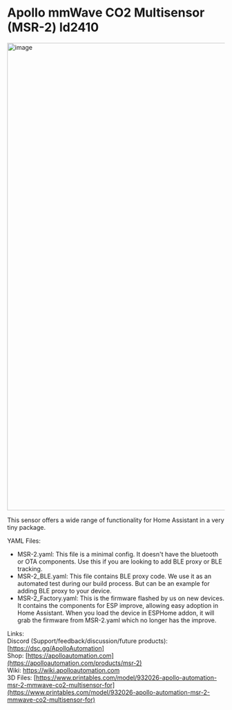 # Apollo mmWave CO2 Multisensor (MSR-2) ld2410

<img width="1083" alt="image" src="https://github.com/ApolloAutomation/MSR-2/assets/24777085/63cdafa0-2572-44a0-b7fa-dabc629c93ef">



This sensor offers a wide range of functionality for Home Assistant in a very tiny package.

YAML Files:
- MSR-2.yaml: This file is a minimal config. It doesn't have the bluetooth or OTA components. Use this if you are looking to add BLE proxy or BLE tracking.
- MSR-2_BLE.yaml: This file contains BLE proxy code. We use it as an automated test during our build process. But can be an example for adding BLE proxy to your device.
- MSR-2_Factory.yaml: This is the firmware flashed by us on new devices. It contains the components for ESP improve, allowing easy adoption in Home Assistant. When you load the device in ESPHome addon, it will grab the firmware from MSR-2.yaml which no longer has the improve.

Links: \
Discord (Support/feedback/discussion/future products): [https://dsc.gg/ApolloAutomation] \
Shop: [https://apolloautomation.com](https://apolloautomation.com/products/msr-2) \
Wiki: https://wiki.apolloautomation.com \
3D Files: [https://www.printables.com/model/932026-apollo-automation-msr-2-mmwave-co2-multisensor-for](https://www.printables.com/model/932026-apollo-automation-msr-2-mmwave-co2-multisensor-for)
